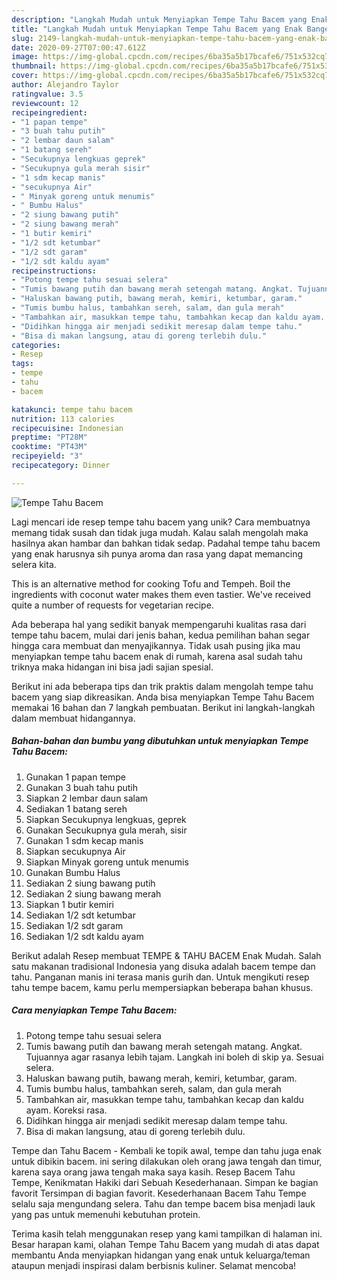```yaml
---
description: "Langkah Mudah untuk Menyiapkan Tempe Tahu Bacem yang Enak Banget"
title: "Langkah Mudah untuk Menyiapkan Tempe Tahu Bacem yang Enak Banget"
slug: 2149-langkah-mudah-untuk-menyiapkan-tempe-tahu-bacem-yang-enak-banget
date: 2020-09-27T07:00:47.612Z
image: https://img-global.cpcdn.com/recipes/6ba35a5b17bcafe6/751x532cq70/tempe-tahu-bacem-foto-resep-utama.jpg
thumbnail: https://img-global.cpcdn.com/recipes/6ba35a5b17bcafe6/751x532cq70/tempe-tahu-bacem-foto-resep-utama.jpg
cover: https://img-global.cpcdn.com/recipes/6ba35a5b17bcafe6/751x532cq70/tempe-tahu-bacem-foto-resep-utama.jpg
author: Alejandro Taylor
ratingvalue: 3.5
reviewcount: 12
recipeingredient:
- "1 papan tempe"
- "3 buah tahu putih"
- "2 lembar daun salam"
- "1 batang sereh"
- "Secukupnya lengkuas geprek"
- "Secukupnya gula merah sisir"
- "1 sdm kecap manis"
- "secukupnya Air"
- " Minyak goreng untuk menumis"
- " Bumbu Halus"
- "2 siung bawang putih"
- "2 siung bawang merah"
- "1 butir kemiri"
- "1/2 sdt ketumbar"
- "1/2 sdt garam"
- "1/2 sdt kaldu ayam"
recipeinstructions:
- "Potong tempe tahu sesuai selera"
- "Tumis bawang putih dan bawang merah setengah matang. Angkat. Tujuannya agar rasanya lebih tajam. Langkah ini boleh di skip ya. Sesuai selera."
- "Haluskan bawang putih, bawang merah, kemiri, ketumbar, garam."
- "Tumis bumbu halus, tambahkan sereh, salam, dan gula merah"
- "Tambahkan air, masukkan tempe tahu, tambahkan kecap dan kaldu ayam. Koreksi rasa."
- "Didihkan hingga air menjadi sedikit meresap dalam tempe tahu."
- "Bisa di makan langsung, atau di goreng terlebih dulu."
categories:
- Resep
tags:
- tempe
- tahu
- bacem

katakunci: tempe tahu bacem 
nutrition: 113 calories
recipecuisine: Indonesian
preptime: "PT28M"
cooktime: "PT43M"
recipeyield: "3"
recipecategory: Dinner

---
```



![Tempe Tahu Bacem](https://img-global.cpcdn.com/recipes/6ba35a5b17bcafe6/751x532cq70/tempe-tahu-bacem-foto-resep-utama.jpg)

Lagi mencari ide resep tempe tahu bacem yang unik? Cara membuatnya memang tidak susah dan tidak juga mudah. Kalau salah mengolah maka hasilnya akan hambar dan bahkan tidak sedap. Padahal tempe tahu bacem yang enak harusnya sih punya aroma dan rasa yang dapat memancing selera kita.

This is an alternative method for cooking Tofu and Tempeh. Boil the ingredients with coconut water makes them even tastier. We&#39;ve received quite a number of requests for vegetarian recipe.

Ada beberapa hal yang sedikit banyak mempengaruhi kualitas rasa dari tempe tahu bacem, mulai dari jenis bahan, kedua pemilihan bahan segar hingga cara membuat dan menyajikannya. Tidak usah pusing jika mau menyiapkan tempe tahu bacem enak di rumah, karena asal sudah tahu triknya maka hidangan ini bisa jadi sajian spesial.


Berikut ini ada beberapa tips dan trik praktis dalam mengolah tempe tahu bacem yang siap dikreasikan. Anda bisa menyiapkan Tempe Tahu Bacem memakai 16 bahan dan 7 langkah pembuatan. Berikut ini langkah-langkah dalam membuat hidangannya.

<!--inarticleads1-->

##### Bahan-bahan dan bumbu yang dibutuhkan untuk menyiapkan Tempe Tahu Bacem:

1. Gunakan 1 papan tempe
1. Gunakan 3 buah tahu putih
1. Siapkan 2 lembar daun salam
1. Sediakan 1 batang sereh
1. Siapkan Secukupnya lengkuas, geprek
1. Gunakan Secukupnya gula merah, sisir
1. Gunakan 1 sdm kecap manis
1. Siapkan secukupnya Air
1. Siapkan  Minyak goreng untuk menumis
1. Gunakan  Bumbu Halus
1. Sediakan 2 siung bawang putih
1. Sediakan 2 siung bawang merah
1. Siapkan 1 butir kemiri
1. Sediakan 1/2 sdt ketumbar
1. Sediakan 1/2 sdt garam
1. Sediakan 1/2 sdt kaldu ayam


Berikut adalah Resep membuat TEMPE &amp; TAHU BACEM Enak Mudah. Salah satu makanan tradisional Indonesia yang disuka adalah bacem tempe dan tahu. Panganan manis ini terasa manis gurih dan. Untuk mengikuti resep tahu tempe bacem, kamu perlu mempersiapkan beberapa bahan khusus. 

<!--inarticleads2-->

##### Cara menyiapkan Tempe Tahu Bacem:

1. Potong tempe tahu sesuai selera
1. Tumis bawang putih dan bawang merah setengah matang. Angkat. Tujuannya agar rasanya lebih tajam. Langkah ini boleh di skip ya. Sesuai selera.
1. Haluskan bawang putih, bawang merah, kemiri, ketumbar, garam.
1. Tumis bumbu halus, tambahkan sereh, salam, dan gula merah
1. Tambahkan air, masukkan tempe tahu, tambahkan kecap dan kaldu ayam. Koreksi rasa.
1. Didihkan hingga air menjadi sedikit meresap dalam tempe tahu.
1. Bisa di makan langsung, atau di goreng terlebih dulu.


Tempe dan Tahu Bacem - Kembali ke topik awal, tempe dan tahu juga enak untuk dibikin bacem. ini sering dilakukan oleh orang jawa tengah dan timur, karena saya orang jawa tengah maka saya kasih. Resep Bacem Tahu Tempe, Kenikmatan Hakiki dari Sebuah Kesederhanaan. Simpan ke bagian favorit Tersimpan di bagian favorit. Kesederhanaan Bacem Tahu Tempe selalu saja mengundang selera. Tahu dan tempe bacem bisa menjadi lauk yang pas untuk memenuhi kebutuhan protein. 

Terima kasih telah menggunakan resep yang kami tampilkan di halaman ini. Besar harapan kami, olahan Tempe Tahu Bacem yang mudah di atas dapat membantu Anda menyiapkan hidangan yang enak untuk keluarga/teman ataupun menjadi inspirasi dalam berbisnis kuliner. Selamat mencoba!
